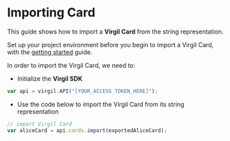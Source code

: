 # Importing Card

This guide shows how to import a **Virgil Card** from the string representation.

Set up your project environment before you begin to import a Virgil Card, with the [getting started](/documentation/guides/configuration/client-side) guide.


In order to import the Virgil Card, we need to:

- Initialize the **Virgil SDK**

```javascript
var api = virgil.API("[YOUR_ACCESS_TOKEN_HERE]");
```

- Use the code below to import the Virgil Card from its string representation

```javascript
// import Virgil Card
var aliceCard = api.cards.import(exportedAliceCard);
```
